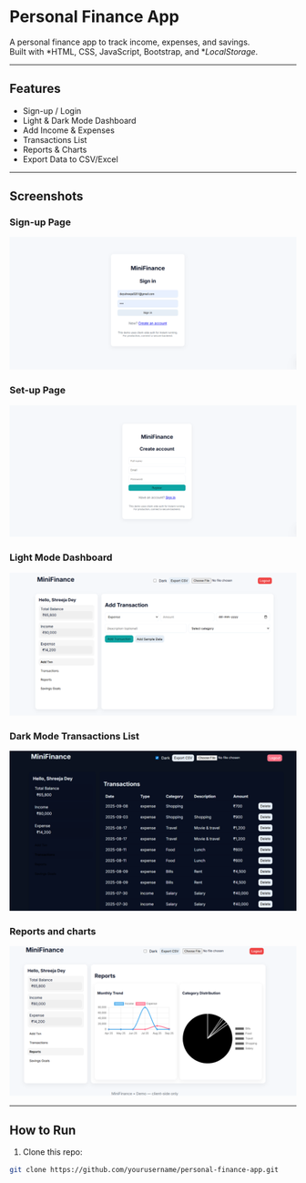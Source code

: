 # Personal Finance App

A personal finance app to track income, expenses, and savings.  
Built with *HTML, CSS, JavaScript, Bootstrap, and **LocalStorage*.

---

## Features

- Sign-up / Login  
- Light & Dark Mode Dashboard  
- Add Income & Expenses  
- Transactions List  
- Reports & Charts  
- Export Data to CSV/Excel  

---

## Screenshots

### Sign-up Page
![Sign-up Page](screenshots/sign.png)

### Set-up Page
![Set-up Page](screenshots/setup.png)

### Light Mode Dashboard
![Light Mode Dashboard](screenshots/lightmode%20dashboard.png)

### Dark Mode Transactions List
![Dark Mode Transactions](screenshots/darkmode%20transactions%20lists.png)

### Reports and charts
![Reports and charts](screenshots/reports%20and%20charts.png)

---

## How to Run

1. Clone this repo:  
```bash
git clone https://github.com/yourusername/personal-finance-app.git 
